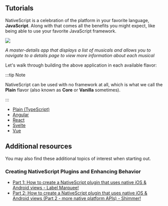 ## Tutorials

NativeScript is a celebration of the platform in your favorite language, **JavaScript**. Along with that comes all the benefits you might expect, like being able to use your favorite JavaScript framework.

<img src="/assets/images/tutorial/tutorial-example-app-preview.png" style="margin: 0 auto; max-height: 500px;">

<div class="text-center mx-auto" style="max-width: 700px;">

_A master-details app that displays a list of musicals and allows you to navigate to a details page to view more information about each musical_

</div>

Let's walk through building the above application in each available flavor:

:::tip Note

NativeScript can be used with no framework at all, which is what we call the **Plain** flavor (also known as **Core** or **Vanilla** sometimes).

:::

- [Plain (TypeScript)](./plain.md)
- [Angular](./angular.md)
- [React](./react.md)
- [Svelte](./svelte.md)
- [Vue](./vue.md)

## Additional resources

You may also find these additional topics of interest when starting out.

### Creating NativeScript Plugins and Enhancing Behavior

- [Part 1: How to create a NativeScript plugin that uses native iOS & Android views - Label Marquee!](https://blog.nativescript.org/create-a-custom-view-plugin-marquee-label/index.html)
- [Part 2: How to create a NativeScript plugin that uses native iOS & Android views (Part 2 - more native platform APIs) - Shimmer!](https://blog.nativescript.org/create-a-custom-view-plugin-shimmer/index.html)
